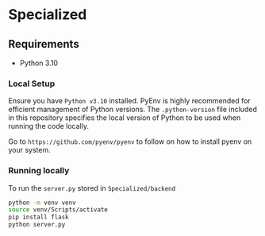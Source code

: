 # Specialized
 
## Requirements

- Python 3.10

### Local Setup

Ensure you have `Python v3.10` installed. PyEnv is highly recommended for efficient management of Python versions. The `.python-version` file included in this repository specifies the local version of Python to be used when running the code locally.

Go to `https://github.com/pyenv/pyenv` to follow on how to install pyenv on your system.

### Running locally

To run the `server.py` stored in `Specialized/backend`

```bash
python -m venv venv
source venv/Scripts/activate
pip install flask
python server.py
```